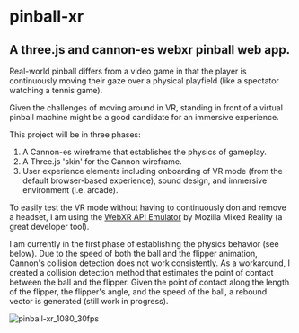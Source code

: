 # pinball-xr
## A three.js and cannon-es webxr pinball web app.

Real-world pinball differs from a video game in that the player is continuously moving their gaze over a physical playfield (like a spectator watching a tennis game).

Given the challenges of moving around in VR, standing in front of a virtual pinball machine might be a good candidate for an immersive experience.

This project will be in three phases:
1. A Cannon-es wireframe that establishes the physics of gameplay.
2. A Three.js 'skin' for the Cannon wireframe.
3. User experience elements including onboarding of VR mode (from the default browser-based experience), sound design, and immersive environment (i.e. arcade). 

To easily test the VR mode without having to continuously don and remove a headset, I am using the [WebXR API Emulator](https://github.com/MozillaReality/WebXR-emulator-extension) by Mozilla Mixed Reality (a great developer tool).

I am currently in the first phase of establishing the physics behavior (see below). Due to the speed of both the ball and the flipper animation, Cannon's collision detection does not work consistently. As a workaround, I created a collision detection method that estimates the point of contact between the ball and the flipper. Given the point of contact along the length of the flipper, the flipper's angle, and the speed of the ball, a rebound vector is generated (still work in progress).

![pinball-xr_1080_30fps](https://user-images.githubusercontent.com/42591798/172470576-f48339d1-73e3-42d2-b01b-2d1ab002a82f.gif)


